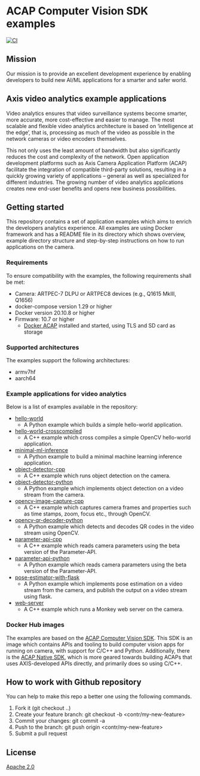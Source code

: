 # ACAP Computer Vision SDK examples

[![CI](https://github.com/AxisCommunications/acap-computer-vision-sdk-examples/actions/workflows/ci.yml/badge.svg)](https://github.com/AxisCommunications/acap-computer-vision-sdk-examples/actions/workflows/ci.yml)

## Mission

Our mission is to provide an excellent development experience by enabling developers
to build new AI/ML applications for a smarter and safer world.

## Axis video analytics example applications

Video analytics ensures that video surveillance systems become smarter,
more accurate, more cost-effective and easier to manage. The most scalable
and flexible video analytics architecture is based on ‘intelligence at the
edge’, that is, processing as much of the video as possible in the network
cameras or video encoders themselves.

This not only uses the least amount of bandwidth but also significantly reduces
the cost and complexity of the network. Open application development platforms
such as Axis Camera Application Platform (ACAP) facilitate the integration of
compatible third-party solutions, resulting in a quickly growing variety of
applications – general as well as specialized for different industries. The
growing number of video analytics applications creates new end-user benefits
and opens new business possibilities.

## Getting started

This repository contains a set of application examples which aims to enrich the
developers analytics experience. All examples are using Docker framework and has a
README file in its directory which shows overview, example directory structure and
step-by-step instructions on how to run applications on the camera.

### Requirements

To ensure compatibility with the examples, the following requirements shall be met:

* Camera: ARTPEC-7 DLPU or ARTPEC8 devices (e.g., Q1615 MkIII, Q1656)
* docker-compose version 1.29 or higher
* Docker version 20.10.8 or higher
* Firmware: 10.7 or higher
  * [Docker ACAP](https://github.com/AxisCommunications/docker-acap) installed and started, using TLS and SD card as storage

### Supported architectures

The examples support the following architectures:

* armv7hf
* aarch64

### Example applications for video analytics

Below is a list of examples available in the repository:

* [hello-world](./hello-world/)
  * A Python example which builds a simple hello-world application.
* [hello-world-crosscompiled](./hello-world-crosscompiled/)
  * A C++ example which cross compiles a simple OpenCV hello-world application.
* [minimal-ml-inference](./minimal-ml-inference/)
  * A Python example to build a minimal machine learning inference application.
* [object-detector-cpp](./object-detector-cpp/)
  * A C++ example which runs object detection on the camera.
* [object-detector-python](./object-detector-python/)
  * A Python example which implements object detection on a
    video stream from the camera.
* [opencv-image-capture-cpp](./opencv-image-capture-cpp/)
  * A C++ example which captures camera frames and properties such as time stamps, zoom, focus etc., through OpenCV.
* [opencv-qr-decoder-python](./opencv-qr-decoder-python/)
  * A Python example which detects and decodes QR codes in the video stream using OpenCV.
* [parameter-api-cpp](./parameter-api-cpp/)
  * A C++ example which reads camera parameters using the beta version of the Parameter-API.
* [parameter-api-python](./parameter-api-python/)
  * A Python example which reads camera parameters using the beta version of the Parameter-API.
* [pose-estimator-with-flask](./pose-estimator-with-flask/)
  * A Python example which implements pose estimation on a video stream from the camera, and publish the output on a video stream using flask.
* [web-server](./web-server/)
  * A C++ example which runs a Monkey web server on the camera.

### Docker Hub images

The examples are based on the [ACAP Computer Vision SDK](https://github.com/AxisCommunications/acap-computer-vision-sdk).
This SDK is an image which contains APIs and tooling to build computer vision apps for running on camera, with support for C/C++ and Python.
Additionally, there is the [ACAP Native SDK](https://github.com/AxisCommunications/acap-native-sdk), which is more geared towards building ACAPs that uses AXIS-developed APIs directly, and primarily does so using C/C++.

## How to work with Github repository

You can help to make this repo a better one using the following commands.

1. Fork it (git checkout ..)
2. Create your feature branch: git checkout -b <contr/my-new-feature>
3. Commit your changes: git commit -a
4. Push to the branch: git push origin <contr/my-new-feature>
5. Submit a pull request

## License

[Apache 2.0](LICENSE)

